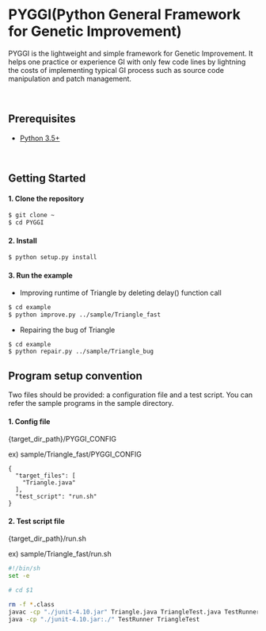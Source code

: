 # PYGGI(Python General Framework for Genetic Improvement)

PYGGI is the lightweight and simple framework for Genetic Improvement.
It helps one practice or experience GI with only few code lines
by lightning the costs of implementing typical GI process
such as source code manipulation and patch management.

&nbsp;

## Prerequisites
* [Python 3.5+](https://www.continuum.io/downloads)

&nbsp;

## Getting Started

#### 1. Clone the repository
```bash
$ git clone ~
$ cd PYGGI
```

#### 2. Install
```bash
$ python setup.py install
```

#### 3. Run the example
- Improving runtime of Triangle by deleting delay() function call

```bash
$ cd example
$ python improve.py ../sample/Triangle_fast
```

- Repairing the bug of Triangle
```
$ cd example
$ python repair.py ../sample/Triangle_bug
```

## Program setup convention

Two files should be provided: a configuration file and a test script.
You can refer the sample programs in the sample directory.

#### 1. Config file
{target_dir_path}/PYGGI_CONFIG

ex) sample/Triangle_fast/PYGGI_CONFIG
```
{
  "target_files": [
    "Triangle.java"
  ],
  "test_script": "run.sh"
}
```

#### 2. Test script file
{target_dir_path}/run.sh

ex) sample/Triangle_fast/run.sh
```sh
#!/bin/sh
set -e

# cd $1

rm -f *.class
javac -cp "./junit-4.10.jar" Triangle.java TriangleTest.java TestRunner.java
java -cp "./junit-4.10.jar:./" TestRunner TriangleTest
```
